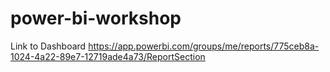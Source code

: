 # power-bi-workshop
Link to Dashboard
https://app.powerbi.com/groups/me/reports/775ceb8a-1024-4a22-89e7-12719ade4a73/ReportSection

